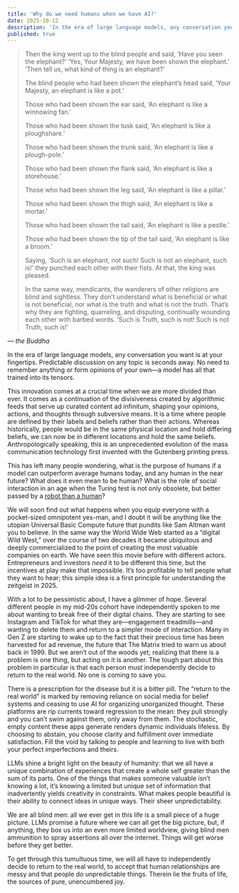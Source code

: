 ```yaml
---
title: 'Why do we need humans when we have AI?'
date: 2025-10-12
description: 'In the era of large language models, any conversation you want is at your fingertips. Predictable discussion on any topic is seconds away. So why do we still need humans? What is the role of social interaction in an age when the Turing test is not only obsolete, but better passed by a robot than a human?'
published: true
---
```


> Then the king went up to the blind people and said, ‘Have you seen the elephant?’ ‘Yes, Your Majesty, we have been shown the elephant.’ ‘Then tell us, what kind of thing is an elephant?’
>
> The blind people who had been shown the elephant’s head said, ‘Your Majesty, an elephant is like a pot.’
>
> Those who had been shown the ear said, ‘An elephant is like a winnowing fan.’
>
> Those who had been shown the tusk said, ‘An elephant is like a ploughshare.’
>
> Those who had been shown the trunk said, ‘An elephant is like a plough-pole.’
>
> Those who had been shown the flank said, ‘An elephant is like a storehouse.’
>
> Those who had been shown the leg said, ‘An elephant is like a pillar.’
>
> Those who had been shown the thigh said, ‘An elephant is like a mortar.’
>
> Those who had been shown the tail said, ‘An elephant is like a pestle.’
>
> Those who had been shown the tip of the tail said, ‘An elephant is like a broom.’
>
> Saying, ‘Such is an elephant, not such! Such is not an elephant, such is!’ they punched each other with their fists. At that, the king was pleased.
>
> In the same way, mendicants, the wanderers of other religions are blind and sightless. They don’t understand what is beneficial or what is not beneficial, nor what is the truth and what is not the truth. That’s why they are fighting, quarreling, and disputing, continually wounding each other with barbed words. ‘Such is Truth, such is not! Such is not Truth, such is!’

<cite>— the Buddha</cite>

In the era of large language models, any conversation you want is at your fingertips. Predictable discussion on any topic is seconds away. No need to remember anything or form opinions of your own—a model has all that trained into its tensors.

This innovation comes at a crucial time when we are more divided than ever. It comes as a continuation of the divisiveness created by algorithmic feeds that serve up curated content ad infinitum, shaping your opinions, actions, and thoughts through subversive means. It is a time where people are defined by their labels and beliefs rather than their actions. Whereas historically, people would be in the same physical location and hold differing beliefs, we can now be in different locations and hold the same beliefs. Anthropologically speaking, this is an unprecedented evolution of the mass communication technology first invented with the Gutenberg printing press.

This has left many people wondering, what is the purpose of humans if a model can outperform average humans today, and any human in the near future? What does it even mean to be human? What is the role of social interaction in an age when the Turing test is not only obsolete, but better passed by a [robot than a human](https://arxiv.org/abs/2407.08853)?

We will soon find out what happens when you equip everyone with a pocket-sized omnipotent yes-man, and I doubt it will be anything like the utopian Universal Basic Compute future that pundits like Sam Altman want you to believe. In the same way the World Wide Web started as a “digital Wild West,” over the course of two decades it became ubiquitous and deeply commercialized to the point of creating the most valuable companies on earth. We have seen this movie before with different actors. Entrepreneurs and investors _need_ it to be different this time, but the incentives at play make that impossible. It’s too profitable to tell people what they want to hear; this simple idea is a first principle for understanding the zeitgeist in 2025.

With a lot to be pessimistic about, I have a glimmer of hope. Several different people in my mid-20s cohort have independently spoken to me about wanting to break free of their digital chains. They are starting to see Instagram and TikTok for what they are—engagement treadmills—and wanting to delete them and return to a simpler mode of interaction. Many in Gen Z are starting to wake up to the fact that their precious time has been harvested for ad revenue, the future that The Matrix tried to warn us about back in 1999. But we aren’t out of the woods yet; realizing that there is a problem is one thing, but acting on it is another. The tough part about this problem in particular is that each person must independently decide to return to the real world. No one is coming to save you.

There is a prescription for the disease but it is a bitter pill. The “return to the real world” is marked by removing reliance on social media for belief systems and ceasing to use AI for organizing unorganized thought. These platforms are rip currents toward regression to the mean: they pull strongly and you can’t swim against them, only away from them. The stochastic, empty content these apps generate renders dynamic individuals lifeless. By choosing to abstain, you choose clarity and fulfillment over immediate satisfaction. Fill the void by talking to people and learning to live with both your perfect imperfections and theirs.

LLMs shine a bright light on the beauty of humanity: that we all have a unique combination of experiences that create a whole self greater than the sum of its parts. One of the things that makes someone valuable isn’t knowing a lot, it’s knowing a limited but unique set of information that inadvertently yields creativity in constraints. What makes people beautiful is their ability to connect ideas in unique ways. Their sheer unpredictability.

We are all blind men: all we ever get in this life is a small piece of a huge picture. LLMs promise a future where we can all get the big picture, but, if anything, they box us into an even more limited worldview, giving blind men ammunition to spray assertions all over the internet. Things will get worse before they get better.

To get through this tumultuous time, we will all have to independently decide to return to the real world, to accept that human relationships are messy and that people do unpredictable things. Therein lie the fruits of life, the sources of pure, unencumbered joy.
